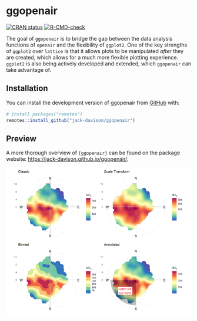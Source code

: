 
<!-- README.md is generated from README.Rmd. Please edit that file -->

# ggopenair

<!-- badges: start -->

[![CRAN
status](https://www.r-pkg.org/badges/version/ggopenair)](https://CRAN.R-project.org/package=ggopenair)
[![R-CMD-check](https://github.com/jack-davison/ggopenair/actions/workflows/R-CMD-check.yaml/badge.svg)](https://github.com/jack-davison/ggopenair/actions/workflows/R-CMD-check.yaml)
<!-- badges: end -->

The goal of `ggopenair` is to bridge the gap between the data analysis
functions of `openair` and the flexibility of `ggplot2`. One of the key
strengths of `ggplot2` over `lattice` is that it allows plots to be
manipulated *after* they are created, which allows for a much more
flexible plotting experience. `ggplot2` is also being actively developed
and extended, which `ggopenair` can take advantage of.

## Installation

You can install the development version of ggopenair from
[GitHub](https://github.com/) with:

``` r
# install.packages("remotes")
remotes::install_github("jack-davison/ggopenair")
```

## Preview

A more thorough overview of `{ggopenair}` can be found on the package
website: <https://jack-davison.github.io/ggopenair/>.

<img src="man/figures/readme-demo-1.png" style="display: block; margin: auto;" />
